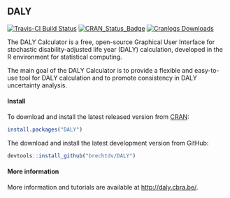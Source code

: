 ## DALY

[![Travis-CI Build Status](https://travis-ci.org/brechtdv/DALY.svg?branch=master)](https://travis-ci.org/brechtdv/DALY)
[![CRAN_Status_Badge](http://www.r-pkg.org/badges/version/DALY)](http://cran.r-project.org/package=DALY)
[![Cranlogs Downloads](http://cranlogs.r-pkg.org/badges/grand-total/DALY)](http://cran.r-project.org/package=DALY)

The DALY Calculator is a free, open-source Graphical User Interface for stochastic disability-adjusted life year (DALY) calculation, developed in the R environment for statistical computing.

The main goal of the DALY Calculator is to provide a flexible and easy-to-use tool for DALY calculation and to promote consistency in DALY uncertainty analysis.

#### Install

To download and install the latest released version from [CRAN](https://cran.r-project.org/package=DALY):
```r
install.packages("DALY")
```

The download and install the latest development version from GitHub:
```r
devtools::install_github("brechtdv/DALY")
```

#### More information
More information and tutorials are available at http://daly.cbra.be/.
